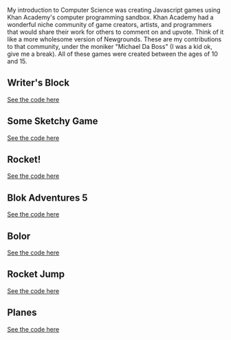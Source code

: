 My introduction to Computer Science was creating Javascript games using Khan Academy's computer programming sandbox.
Khan Academy had a wonderful niche community of game creators, artists, and programmers that would share their work for others to comment on and upvote. Think of it like a more wholesome version of Newgrounds.
These are my contributions to that community, under the moniker "Michael Da Boss" (I was a kid ok, give me a break).
All of these games were created between the ages of 10 and 15.

<style>
    .large iframe {
        width: 600px !important;
        height: 600px !important;
    }

    iframe {
        margin: 0 auto;
        display: block;
    }

    .small, .large {
        width: 100%
        align-content: center;
    }
</style>

## Writer's Block

[See the code here](https://www.khanacademy.org/computer-programming/writers-block/2966001495)

<div class="large">
    <script src="https://www.khanacademy.org/computer-programming/writers-block/2966001495/embed.js?editor=no&buttons=no&author=no&embed=yes"></script>
</div>


## Some Sketchy Game

[See the code here](https://www.khanacademy.org/computer-programming/some-sketchy-game/4823112592785408)

<div class="large">
    <script src="https://www.khanacademy.org/computer-programming/some-sketchy-game/4823112592785408/embed.js?editor=no&buttons=no&author=no&embed=yes"></script>
</div>


## Rocket!

[See the code here](https://www.khanacademy.org/computer-programming/rocket/5785976875122688)

<div class="large">
    <script src="https://www.khanacademy.org/computer-programming/rocket/5785976875122688/embed.js?editor=no&buttons=no&author=no&embed=yes"></script>
</div>

## Blok Adventures 5

[See the code here](https://www.khanacademy.org/computer-programming/blok-adventures-5/5391392645578752)

<div class="large">
    <script src="https://www.khanacademy.org/computer-programming/blok-adventures-5/5391392645578752/embed.js?editor=no&buttons=no&author=no&embed=yes"></script>
</div>

## Bolor

[See the code here](https://www.khanacademy.org/computer-programming/bolor/5376453164924928)

<div class="large">
    <script src="https://www.khanacademy.org/computer-programming/bolor/5376453164924928/embed.js?editor=no&buttons=no&author=no&embed=yes"></script>
</div>

## Rocket Jump

[See the code here](https://www.khanacademy.org/computer-programming/rocket-jump/5031586312617984)

<div class="small">
    <script src="https://www.khanacademy.org/computer-programming/rocket-jump/5031586312617984/embed.js?editor=no&buttons=no&author=no&embed=yes"></script>
</div>

## Planes

[See the code here](https://www.khanacademy.org/computer-programming/planes/5623717173657600)

<div class="small">
    <script src="https://www.khanacademy.org/computer-programming/planes/5623717173657600/embed.js?editor=no&buttons=no&author=no&embed=yes"></script>
</div>


